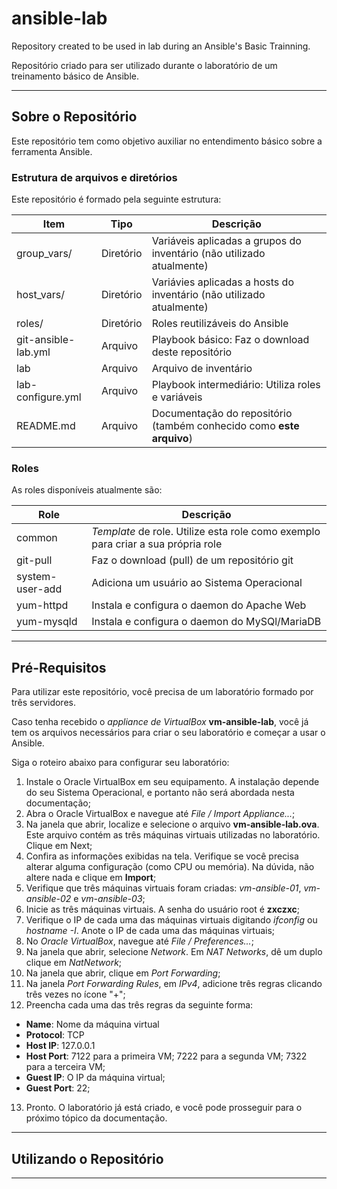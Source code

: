 # ansible-lab

Repository created to be used in lab during an Ansible's Basic Trainning.

Repositório criado para ser utilizado durante o laboratório de um treinamento
básico de Ansible.
________________________________________________________________________________

## Sobre o Repositório

Este repositório tem como objetivo auxiliar no entendimento básico sobre a
ferramenta Ansible.

### Estrutura de arquivos e diretórios

Este repositório é formado pela seguinte estrutura:

Item                | Tipo      | Descrição
------------------- | --------- | ---------
group_vars/         | Diretório | Variáveis aplicadas a grupos do inventário (não utilizado atualmente)
host_vars/          | Diretório | Variávies aplicadas a hosts do inventário (não utilizado atualmente)
roles/              | Diretório | Roles reutilizáveis do Ansible
git-ansible-lab.yml | Arquivo   | Playbook básico: Faz o download deste repositório
lab                 | Arquivo   | Arquivo de inventário
lab-configure.yml   | Arquivo   | Playbook intermediário: Utiliza roles e variáveis
README.md           | Arquivo   | Documentação do repositório (também conhecido como **este arquivo**)

### Roles

As roles disponíveis atualmente são:

Role            | Descrição
--------------- | ---------
common          | *Template* de role. Utilize esta role como exemplo para criar a sua própria role
git-pull        | Faz o download (pull) de um repositório git
system-user-add | Adiciona um usuário ao Sistema Operacional
yum-httpd       | Instala e configura o daemon do Apache Web
yum-mysqld      | Instala e configura o daemon do MySQl/MariaDB
________________________________________________________________________________

## Pré-Requisitos

Para utilizar este repositório, você precisa de um laboratório formado por
três servidores.

Caso tenha recebido o *appliance de VirtualBox* **vm-ansible-lab**, você já tem
os arquivos necessários para criar o seu laboratório e começar a usar o Ansible.

Siga o roteiro abaixo para configurar seu laboratório:

1. Instale o Oracle VirtualBox em seu equipamento. A instalação depende do seu Sistema
Operacional, e portanto não será abordada nesta documentação;
2. Abra o Oracle VirtualBox e navegue até *File / Import Appliance...*;
3. Na janela que abrir, localize e selecione o arquivo **vm-ansible-lab.ova**.
Este arquivo contém as três máquinas virtuais utilizadas no laboratório. Clique
em Next;
4. Confira as informações exibidas na tela. Verifique se você precisa alterar
alguma configuração (como CPU ou memória). Na dúvida, não altere nada e clique
em **Import**;
5. Verifique que três máquinas virtuais foram criadas: *vm-ansible-01*,
*vm-ansible-02* e *vm-ansible-03*;
6. Inicie as três máquinas virtuais. A senha do usuário root é **zxczxc**;
7. Verifique o IP de cada uma das máquinas virtuais digitando *ifconfig* ou
*hostname -I*. Anote o IP de cada uma das máquinas virtuais;
8. No *Oracle VirtualBox*, navegue até *File / Preferences...*;
9. Na janela que abrir, selecione *Network*. Em *NAT Networks*, dê um duplo
clique em *NatNetwork*;
10. Na janela que abrir, clique em *Port Forwarding*;
11. Na janela *Port Forwarding Rules*, em *IPv4*, adicione três regras clicando
três vezes no ícone "+";
12. Preencha cada uma das três regras da seguinte forma:
* **Name**: Nome da máquina virtual
* **Protocol**: TCP
* **Host IP**: 127.0.0.1
* **Host Port**: 7122 para a primeira VM; 7222 para a segunda VM; 7322 para
a terceira VM;
* **Guest IP**: O IP da máquina virtual;
* **Guest Port**: 22;
13. Pronto. O laboratório já está criado, e você pode prosseguir para o próximo
tópico da documentação.

________________________________________________________________________________

## Utilizando o Repositório
________________________________________________________________________________



























